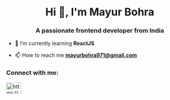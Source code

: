 <h1 align="center">Hi 👋, I'm Mayur Bohra</h1>
<h3 align="center">A passionate frontend developer from India</h3>

- 🌱 I’m currently learning **ReactJS**

- 📫 How to reach me **mayurbohra971@gmail.com**

<h3 align="left">Connect with me:</h3>
<p align="left">
<a href="https://linkedin.com/in/https://www.linkedin.com/in/mayur-bohra-19415b199/" target="blank"><img align="center" src="https://raw.githubusercontent.com/rahuldkjain/github-profile-readme-generator/master/src/images/icons/Social/linked-in-alt.svg" alt="https://www.linkedin.com/in/mayur-bohra-19415b199/" height="30" width="40" /></a>
</p>
